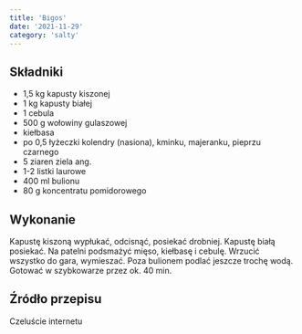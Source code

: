 ```yaml
---
title: 'Bigos'
date: '2021-11-29'
category: 'salty'
---
```


## Składniki

- 1,5 kg kapusty kiszonej
- 1 kg kapusty białej
- 1 cebula
- 500 g wołowiny gulaszowej
- kiełbasa
- po 0,5 łyżeczki kolendry (nasiona), kminku, majeranku, pieprzu czarnego
- 5 ziaren ziela ang.
- 1-2 listki laurowe
- 400 ml bulionu
- 80 g koncentratu pomidorowego

## Wykonanie

Kapustę kiszoną wypłukać, odcisnąć, posiekać drobniej. Kapustę białą posiekać. Na patelni podsmażyć mięso, kiełbasę i cebulę. Wrzucić wszystko do gara, wymieszać. Poza bulionem podlać jeszcze trochę wodą. Gotować w szybkowarze przez ok. 40 min.

## Źródło przepisu

Czeluście internetu
